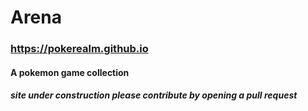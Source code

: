 # Arena
### https://pokerealm.github.io
#### A pokemon game collection
##### site under construction please contribute by opening a pull request
